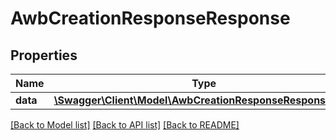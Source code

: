 # AwbCreationResponseResponse

## Properties
Name | Type | Description | Notes
------------ | ------------- | ------------- | -------------
**data** | [**\Swagger\Client\Model\AwbCreationResponseResponseData**](AwbCreationResponseResponseData.md) |  | [optional] 

[[Back to Model list]](../README.md#documentation-for-models) [[Back to API list]](../README.md#documentation-for-api-endpoints) [[Back to README]](../README.md)


